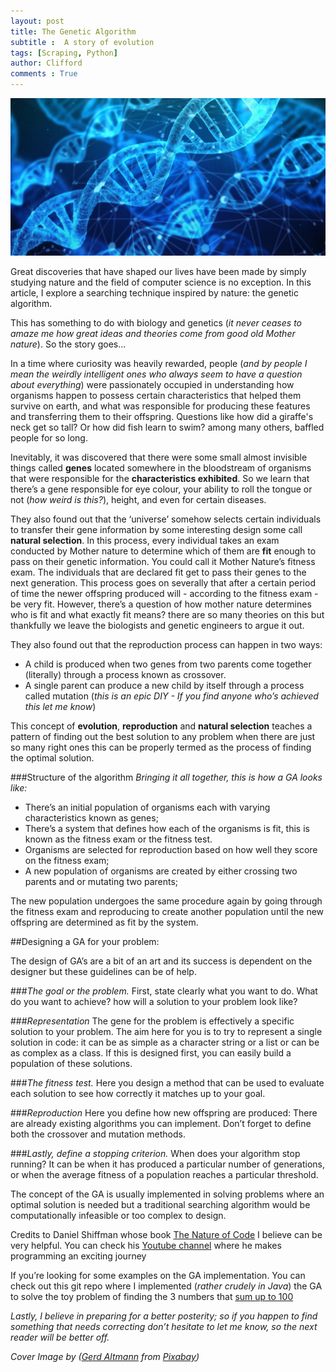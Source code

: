 ```yaml
---
layout: post
title: The Genetic Algorithm
subtitle :  A story of evolution
tags: [Scraping, Python]
author: Clifford
comments : True
---
```


![dna](/assets/project/dna.jpg)

Great discoveries that have shaped our lives have been made by simply studying nature and the field of computer science is no exception. In this article, I explore a searching technique inspired by nature: the genetic algorithm.

This has something to do with biology and genetics (_it never ceases to amaze me how great ideas and theories come from good old Mother nature_). So the story goes...

In a time where curiosity was heavily rewarded, people (_and by people I mean the weirdly intelligent ones who always seem to have a question about everything_) were passionately occupied in understanding how organisms happen to possess certain characteristics that helped them survive on earth, and what was responsible for producing these features and transferring them to their offspring. Questions like how did a  giraffe's neck get so tall? Or how did fish learn to swim? among many others, baffled people for so long.

Inevitably, it was discovered that there were some small almost invisible things called **genes** located somewhere in the bloodstream of organisms that were responsible for the **characteristics exhibited**. So we learn that there’s a gene responsible for eye colour, your ability to roll the tongue or not (_how weird is this?_), height, and even for certain diseases. 

They also found out that the ‘universe’ somehow selects certain individuals to transfer their gene information by some interesting design some call **natural selection**. In this process, every individual takes an exam conducted by Mother nature to determine which of them are **fit** enough to pass on their genetic information. You could call it Mother Nature’s fitness exam. The individuals that are declared fit get to pass their genes to the next generation. This process goes on severally that after a certain period of time the newer offspring produced will - according to the fitness exam - be very fit. However, there’s a question of how mother nature determines who is fit and what exactly fit means? there are so many theories on this but thankfully we leave the biologists and genetic engineers to argue it out.

They also found out that the reproduction process can happen in two ways:

+ A child is produced when two genes from two parents come together (literally) through a process known as crossover.
+ A single parent can produce a new child by itself through a process called mutation (_this is an epic DIY - If you find anyone who’s achieved this let me know_)
 
This concept of **evolution**, **reproduction** and **natural selection** teaches a pattern of finding out the best solution to any problem when there are just so many right ones this can be properly termed as the process of finding the optimal solution.

###Structure of the algorithm
*Bringing it all together, this is how a GA looks like:*
 
+ There’s an initial population of organisms each with varying characteristics known as genes;
+ There’s a system that defines how each of the organisms is fit, this is known as the fitness exam or the fitness test.
+ Organisms are selected for reproduction based on how well they score on the fitness exam;
+ A new population of organisms are created by either crossing two parents and or mutating two parents;

The new population undergoes the same procedure again by going through the fitness exam and reproducing to create another population until the new offspring are determined as fit by the system.


##Designing a GA for your problem:

The design of GA’s are a bit of an art and its success is dependent on the designer but these guidelines can be of help.

###_The goal or the problem._
First, state clearly what you want to do. What do you want to achieve? how will a solution to your problem look like?

###_Representation_
The gene for the problem is effectively a specific solution to your problem. The aim here for you is to try to represent a single solution in code: it can be as simple as a character string or a list or can be as complex as a class. If this is designed first, you can easily build a population of these solutions.

###_The fitness test._
Here you design a method that can be used to evaluate each solution to see how correctly it matches up to your goal.

###_Reproduction_
Here you define how new offspring are produced: There are already existing algorithms you can implement. Don’t forget to define both the crossover and mutation methods.

###_Lastly, define a stopping criterion._
When does your algorithm stop running? It can be when it has produced a particular number of generations, or when the average fitness of a population reaches a particular threshold.

The concept of the GA is usually implemented in solving problems where an optimal solution is needed but a traditional searching algorithm would be computationally infeasible or too complex to design.

 
Credits to Daniel Shiffman whose book [The Nature of Code](https://natureofcode.com/) I believe can be very helpful. You can check his [Youtube channel](https://youtu.be/17WoOqgXsRM) where he makes programming an exciting journey 

If you’re looking for some examples on the GA implementation. You can check out this git repo where I implemented (_rather crudely in Java_) the GA to solve the toy problem of finding the 3 numbers that [sum up to 100](https://github.com/cliffordEmmanuel/Sumto100)

_Lastly, I believe in preparing for a better posterity; so if you happen to find something that needs correcting don’t hesitate to let me know, so the next reader will be better off._

*Cover Image by (<a href="https://pixabay.com/users/geralt-9301/?utm_source=link-attribution&amp;utm_medium=referral&amp;utm_campaign=image&amp;utm_content=3539309">Gerd Altmann</a> from <a href="https://pixabay.com/?utm_source=link-attribution&amp;utm_medium=referral&amp;utm_campaign=image&amp;utm_content=3539309">Pixabay</a>)*

